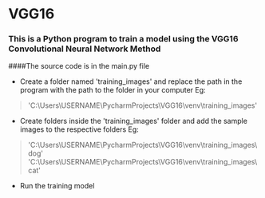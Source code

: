 # VGG16
### This is a Python program to train a model using the VGG16 Convolutional Neural Network Method
####The source code is in the main.py file
* Create a folder named 'training_images' and replace the path in the program with the path to the folder in your computer
 Eg: 
 > 'C:\Users\USERNAME\PycharmProjects\VGG16\venv\training_images'
* Create folders inside the 'training_images' folder and add the sample images to the respective folders
Eg:
> 'C:\Users\USERNAME\PycharmProjects\VGG16\venv\training_images\dog'
> 'C:\Users\USERNAME\PycharmProjects\VGG16\venv\training_images\cat'
* Run the training model
